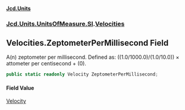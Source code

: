 #### [Jcd.Units](index.md 'index')
### [Jcd.Units.UnitsOfMeasure.SI](Jcd.Units.UnitsOfMeasure.SI.md 'Jcd.Units.UnitsOfMeasure.SI').[Velocities](Velocities.md 'Jcd.Units.UnitsOfMeasure.SI.Velocities')

## Velocities.ZeptometerPerMillisecond Field

A(n) zeptometer per millisecond. Defined as: ((1.0/1000.0)/(1.0/10.0)) × attometer per centisecond + (0).

```csharp
public static readonly Velocity ZeptometerPerMillisecond;
```

#### Field Value
[Velocity](Velocity.md 'Jcd.Units.UnitTypes.Velocity')